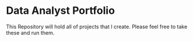 # Data Analyst Portfolio
This Repository will hold all of projects that I create.
Please feel free to take these and run them.
